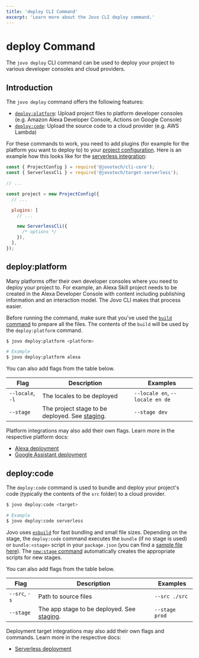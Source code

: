 ```yaml
---
title: 'deploy CLI Command'
excerpt: 'Learn more about the Jovo CLI deploy command.'
---
```


# deploy Command

The `jovo deploy` CLI command can be used to deploy your project to various developer consoles and cloud providers.

## Introduction

The `jovo deploy` command offers the following features:

- [`deploy:platform`](#deploy-platform): Upload project files to platform developer consoles (e.g. Amazon Alexa Developer Console, Actions on Google Console)
- [`deploy:code`](#deploy-code): Upload the source code to a cloud provider (e.g. AWS Lambda)

For these commands to work, you need to add plugins (for example for the platform you want to deploy to) to your [project configuration](./project-config.md). Here is an example how this looks like for the [serverless integration](https://www.jovo.tech/marketplace/target-serverless):

```js
const { ProjectConfig } = require('@jovotech/cli-core');
const { ServerlessCli } = require('@jovotech/target-serverless');

// ...

const project = new ProjectConfig({
  // ...

  plugins: [
    // ...

    new ServerlessCli({
      /* options */
    }),
  ],
});
```

## deploy:platform

Many platforms offer their own developer consoles where you need to deploy your project to. For example, an Alexa Skill project needs to be created in the Alexa Developer Console with content including publishing information and an interaction model. The Jovo CLI makes that process easier.

Before running the command, make sure that you've used the [`build` command](./build-command.md) to prepare all the files. The contents of the `build` will be used by the `deploy:platform` command.

```sh
$ jovo deploy:platform <platform>

# Example
$ jovo deploy:platform alexa
```

You can also add flags from the table below.

| Flag             | Description                                                                   | Examples                        |
| ---------------- | ----------------------------------------------------------------------------- | ------------------------------- |
| `--locale`, `-l` | The locales to be deployed                                                    | `--locale en`, `--locale en de` |
| `--stage`        | The project stage to be deployed. See [staging](./project-config.md#staging). | `--stage dev`                   |

Platform integrations may also add their own flags. Learn more in the respective platform docs:

- [Alexa deployment](https://www.jovo.tech/marketplace/platform-alexa/cli-commands#deploy)
- [Google Assistant deployment](https://www.jovo.tech/marketplace/platform-googleassistant/cli-commands#deploy)

## deploy:code

The `deploy:code` command is used to bundle and deploy your project's code (typically the contents of the `src` folder) to a cloud provider.

```sh
$ jovo deploy:code <target>

# Example
$ jovo deploy:code serverless
```

Jovo uses [`esbuild`](https://github.com/evanw/esbuild) for fast bundling and small file sizes. Depending on the stage, the `deploy:code` command executes the `bundle` (if no stage is used) or `bundle:<stage>` script in your `package.json` (you can find a [sample file here](https://github.com/jovotech/jovo-v4-template/blob/master/package.json)). The [`new:stage` command](./new-command.md#new-stage) automatically creates the appropriate scripts for new stages.

You can also add flags from the table below.

| Flag          | Description                                                                      | Examples       |
| ------------- | -------------------------------------------------------------------------------- | -------------- |
| `--src`, `-s` | Path to source files                                                             | `--src ./src`  |
| `--stage`     | The app stage to be deployed. See [staging](https://www.jovo.tech/docs/staging). | `--stage prod` |

Deployment target integrations may also add their own flags and commands. Learn more in the respective docs:

- [Serverless deployment](https://www.jovo.tech/marketplace/target-serverless)
